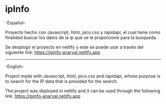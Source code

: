 # ipInfo

-Español-

Proyecto hecho con Javascript, html, pico.css y rapidapi, el cual tiene como finalidad buscar los datos de la ip que se le proporcione para la busqueda.

Se desplogó el proyecto en netlify y este se puede usar a través del siguiente link: https://ipinfo-anarval.netlify.app

<hr/>

-English-

Project made with Javascript, html, pico.css and rapidapi, whose purpose is to search for the IP data that is provided for the search.

The project was deployed in netlify and it can be used through the following link: https://ipinfo-anarval.netlify.app
